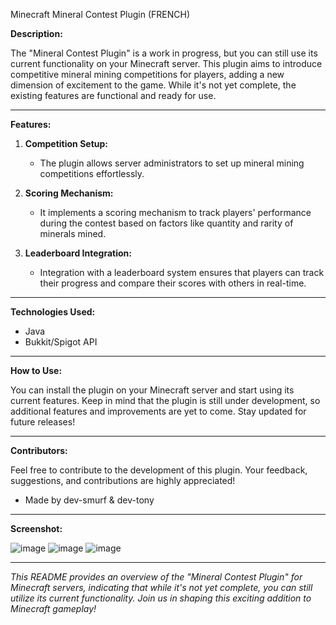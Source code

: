 Minecraft Mineral Contest Plugin (FRENCH)

**Description:**

The "Mineral Contest Plugin" is a work in progress, but you can still use its current functionality on your Minecraft server. This plugin aims to introduce competitive mineral mining competitions for players, adding a new dimension of excitement to the game. While it's not yet complete, the existing features are functional and ready for use.

---

**Features:**

1. **Competition Setup:**
   - The plugin allows server administrators to set up mineral mining competitions effortlessly. 

2. **Scoring Mechanism:**
   - It implements a scoring mechanism to track players' performance during the contest based on factors like quantity and rarity of minerals mined.

3. **Leaderboard Integration:**
   - Integration with a leaderboard system ensures that players can track their progress and compare their scores with others in real-time.

---

**Technologies Used:**

- Java
- Bukkit/Spigot API

---

**How to Use:**

You can install the plugin on your Minecraft server and start using its current features. Keep in mind that the plugin is still under development, so additional features and improvements are yet to come. Stay updated for future releases!

---

**Contributors:**

Feel free to contribute to the development of this plugin. Your feedback, suggestions, and contributions are highly appreciated!
- Made by dev-smurf & dev-tony

---

**Screenshot:**

![image](https://github.com/dev-smurf/Minecraft-Mineral-Contest/assets/130192225/2e12ee89-6c39-4f0e-b5c9-65f89b402030)
![image](https://github.com/dev-smurf/Minecraft-Mineral-Contest/assets/130192225/aa7f240c-fcce-4cfe-99c6-fce3a58e4252)
![image](https://github.com/dev-smurf/Minecraft-Mineral-Contest/assets/130192225/101b2d08-db5b-429d-9818-be3a8d95d556)


---

*This README provides an overview of the "Mineral Contest Plugin" for Minecraft servers, indicating that while it's not yet complete, you can still utilize its current functionality. Join us in shaping this exciting addition to Minecraft gameplay!*
